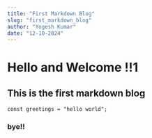 ```yaml
---
title: "First Markdown Blog"
slug: "first_markdown_blog"
author: "Yogesh Kumar"
date: "12-10-2024"
---
```





# Hello and Welcome !!1
## This is the first markdown blog

`
const greetings = "hello world";
`

### bye!!






